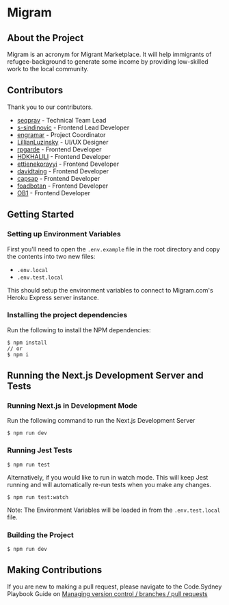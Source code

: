 # Migram

## About the Project

Migram is an acronym for Migrant Marketplace. It will help immigrants of refugee-background to generate some income by providing low-skilled work to the local community.

## Contributors

Thank you to our contributors.

- [seqprav](https://github.com/seqprav) - Technical Team Lead
- [s-sindinovic](https://github.com/s-sinadinovic) - Frontend Lead Developer
- [engramar](https://github.com/engramar) - Project Coordinator
- [LillianLuzinsky](https://github.com/LillianLuzinsky) - UI/UX Designer
- [rpgarde](https://github.com/rpgarde) - Frontend Developer
- [HDKHALILI](https://github.com/HDKHALILI) - Frontend Developer
- [ettienekorayyi](https://github.com/ettienekorayyi) - Frontend Developer
- [davidtaing](https://github.com/davidtaing) - Frontend Developer
- [capsap](https://github.com/capsap) - Frontend Developer
- [foadbotan](https://github.com/foadbotan) - Frontend Developer
- [OB1](https://github.com/OB-CODE) - Frontend Developer

## Getting Started

### Setting up Environment Variables

First you'll need to open the `.env.example` file in the root directory and copy the contents into two new files:

- `.env.local`
- `.env.test.local`

This should setup the environment variables to connect to Migram.com's Heroku Express server instance.

### Installing the project dependencies

Run the following to install the NPM dependencies:

```
$ npm install
// or
$ npm i
```

## Running the Next.js Development Server and Tests

### Running Next.js in Development Mode

Run the following command to run the Next.js Development Server

```
$ npm run dev
```

### Running Jest Tests

```
$ npm run test
```

Alternatively, if you would like to run in watch mode. This will keep Jest running and will automatically re-run tests when you make any changes.

```
$ npm run test:watch
```

Note: The Environment Variables will be loaded in from the `.env.test.local` file.

### Building the Project

```
$ npm run dev
```

## Making Contributions

If you are new to making a pull request, please navigate to the Code.Sydney Playbook Guide on [Managing version control / branches / pull requests](https://github.com/codesydney/code-sydney-playbook/blob/main/docs/pull-request.md)
